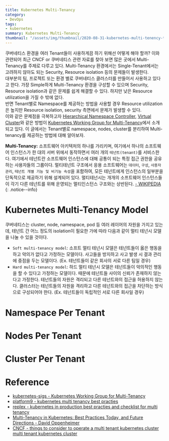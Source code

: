 ```yaml
---
title: Kubernetes Multi-Tenancy
category: 
- DevOps
tags:
- kubernetes
summary: Kubernetes Multi-Tenancy
thumbnail: "/assets/img/thumbnail/2020-08-31-kubernetes-multi-tenency-thumbnail.png"
---
```

쿠버네티스 환경을 여러 Tenant들이 사용하게끔 하기 위해선 어떻게 해야 할까? 이와 관련되어 최근 CNCF or 쿠버네티스 관련 자료를 찾아 보면 많은 곳에서 Multi-Tenancy를 주제로 다루고 있다. Multi-Tenancy 환경에서는 Single-Tenant에서는 고려하지 않아도 되는 Security, Resource isolation 등의 문제들이 발생한다.  
대부분의 팀, 프로젝트 또는 환경 별로 쿠버네티스 클러스터를 만들어서 사용하고 있다고 한다. 가장 Simple하게 Multi-Tenancy 환경을 구성할 수 있으며 Security, Resource isolation과 같은 문제를 쉽게 해결할 수 있다. 하지만 낮은 Resource utilization을 가질 수 밖에 없다.  
반면 Tenant별로 Namespace를 제공하는 방법을 사용할 경우 Resource utilization은 높지만 Resource isolation, security 측면에서 문제가 발생할 수 있다.  
이와 같은 문제점을 극복하고자 [Hierarchical Namespace Controller](https://github.com/kubernetes-sigs/multi-tenancy/tree/master/incubator/hnc), [Virtual Cluster](https://github.com/kubernetes-sigs/multi-tenancy/tree/master/incubator/virtualcluster)와 같은 방법이 [Kubernetes Working Group for Multi-Tenancy](https://github.com/kubernetes-sigs/multi-tenancy)에서 소개되고 있다. 이 글에서는 Tenant별로 namespace, nodes, cluster를 분리하여 Multi-tenancy를 제공하는 방법에 대해 알아보자.

**Multi-Tenancy:** 소프트웨어 아키텍처의 하나를 가리키며, 여기에서 하나의 소프트웨어 인스턴스가 한 대의 서버 위에서 동작하면서 여러 개의 `테넌트(tenant)`를 서비스한다. 여기에서 테넌트란 소프트웨어 인스턴스에 대해 공통이 되는 특정 접근 권한을 공유하는 사용자들의 그룹이다. 멀티테넌트 구조에서 응용 소프트웨어는 `데이터`, `구성`, `사용자 관리`, `테넌트 개별 기능 및 비기능 속성`을 포함하여, 모든 테넌트에게 인스턴스의 일부분을 단독적으로 제공하기 위해 설계되어 있다. 멀티테넌시는 개개의 소프트웨어 인스턴스들이 각기 다른 테넌트를 위해 운영되는 멀티인스턴스 구조와는 상반된다. [- WIKIPEDIA](https://ko.wikipedia.org/wiki/%EB%A9%80%ED%8B%B0%ED%85%8C%EB%84%8C%EC%8B%9C)
{: .notice--info}

# Kubernetes Multi-Tenancy Model
쿠버네티스는 cluster, node, namespace, pod 등 여러 레이어의 자원을 가지고 있는데, 테넌트 간 어느 정도의 isolation이 필요한 가에 따라 다음과 같이 멀티 테넌시 모델을 나눌 수 있을 것이다.
- `Soft multi-tenancy model`: 소프트 멀티 테넌시 모델은 테넌트들이 옳은 행동을 하고 악의가 없다고 가정하는 모델이다. 사고들을 방지하고 사고 발생 시 결과 관리에 중점을 두는 모델이다. (Ex. 테넌트들이 같은 회사의 서로 다른 팀일 경우)
- `Hard multi-tenancy model`: 하드 멀티 테넌시 모델은 테넌트들이 악의적인 행동을 할 수 있다고 가정하는 모델이다. 때문에 테넌트들 사이의 신뢰가 존재하지 않는다고 가정한다. 테넌트들의 자원은 격리되고 다른 테넌트와의 접근을 허용하지 않는다. 클러스터는 테넌트들의 자원을 격리하고 다른 테넌트와의 접근을 차단하는 방식으로 구성되어야 한다. (Ex. 테넌트들이 독립적인 서로 다른 회사일 경우)

# Namespace Per Tenant

# Nodes Per Tenant

# Cluster Per Tenant

# Reference
- [kubernetes-sigs - Kubernetes Working Group for Multi-Tenancy](https://github.com/kubernetes-sigs/multi-tenancy)
- [platform9 - kubernetes multi tenancy best practies](https://platform9.com/blog/kubernetes-multi-tenancy-best-practices/)
- [replex - kubernetes in production best practies and checklist for multi tenancy](https://www.replex.io/blog/kubernetes-in-production-best-practices-and-checklist-for-multi-tenancy)
- [Multi-Tenancy in Kubernetes: Best Practices Today, and Future Directions - David Oppenheimer](https://www.youtube.com/watch?v=xygE8DbwJ7c)
- [CNCF - things to consider to operate a multi tenant kubernetes cluster multi tenant kubernetes cluster](https://www.cncf.io/webinars/things-to-consider-to-operate-a-multi-tenant-kubernetes-cluster-multi-tenant-kubernetes-cluster%eb%a5%bc-%ec%9a%b4%ec%98%81%ed%95%98%ea%b8%b0-%ec%9c%84%ed%95%b4-%ea%b3%a0%eb%a0%a4%ed%95%a0/)